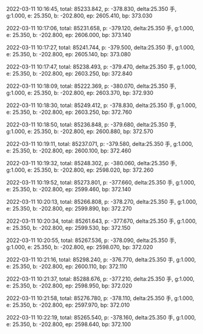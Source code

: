 2022-03-11 10:16:45, total: 85233.842, p: -378.830, delta:25.350 手, g:1.000, e: 25.350, b: -202.800, ep: 2605.410, bp: 373.030

2022-03-11 10:17:06, total: 85231.658, p: -379.120, delta:25.350 手, g:1.000, e: 25.350, b: -202.800, ep: 2606.000, bp: 373.140

2022-03-11 10:17:27, total: 85241.744, p: -379.500, delta:25.350 手, g:1.000, e: 25.350, b: -202.800, ep: 2605.140, bp: 373.080

2022-03-11 10:17:47, total: 85238.493, p: -379.470, delta:25.350 手, g:1.000, e: 25.350, b: -202.800, ep: 2603.250, bp: 372.840

2022-03-11 10:18:09, total: 85222.369, p: -380.070, delta:25.350 手, g:1.000, e: 25.350, b: -202.800, ep: 2603.370, bp: 372.930

2022-03-11 10:18:30, total: 85249.412, p: -378.830, delta:25.350 手, g:1.000, e: 25.350, b: -202.800, ep: 2603.250, bp: 372.760

2022-03-11 10:18:50, total: 85236.848, p: -379.680, delta:25.350 手, g:1.000, e: 25.350, b: -202.800, ep: 2600.880, bp: 372.570

2022-03-11 10:19:11, total: 85237.071, p: -379.580, delta:25.350 手, g:1.000, e: 25.350, b: -202.800, ep: 2600.100, bp: 372.460

2022-03-11 10:19:32, total: 85248.302, p: -380.060, delta:25.350 手, g:1.000, e: 25.350, b: -202.800, ep: 2598.020, bp: 372.260

2022-03-11 10:19:52, total: 85273.801, p: -377.660, delta:25.350 手, g:1.000, e: 25.350, b: -202.800, ep: 2599.460, bp: 372.140

2022-03-11 10:20:13, total: 85266.808, p: -378.270, delta:25.350 手, g:1.000, e: 25.350, b: -202.800, ep: 2599.890, bp: 372.270

2022-03-11 10:20:34, total: 85261.643, p: -377.670, delta:25.350 手, g:1.000, e: 25.350, b: -202.800, ep: 2599.530, bp: 372.150

2022-03-11 10:20:55, total: 85267.536, p: -378.090, delta:25.350 手, g:1.000, e: 25.350, b: -202.800, ep: 2598.070, bp: 372.020

2022-03-11 10:21:16, total: 85298.240, p: -376.770, delta:25.350 手, g:1.000, e: 25.350, b: -202.800, ep: 2600.110, bp: 372.110

2022-03-11 10:21:37, total: 85288.676, p: -377.210, delta:25.350 手, g:1.000, e: 25.350, b: -202.800, ep: 2598.950, bp: 372.020

2022-03-11 10:21:58, total: 85276.780, p: -378.110, delta:25.350 手, g:1.000, e: 25.350, b: -202.800, ep: 2597.970, bp: 372.010

2022-03-11 10:22:19, total: 85265.540, p: -378.160, delta:25.350 手, g:1.000, e: 25.350, b: -202.800, ep: 2598.640, bp: 372.100